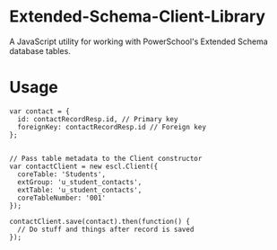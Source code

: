 # Extended-Schema-Client-Library
A JavaScript utility for working with PowerSchool's Extended Schema database tables.

# Usage
```
var contact = {
  id: contactRecordResp.id, // Primary key
  foreignKey: contactRecordResp.id // Foreign key
};


// Pass table metadata to the Client constructor
var contactClient = new escl.Client({
  coreTable: 'Students',
  extGroup: 'u_student_contacts',
  extTable: 'u_student_contacts',
  coreTableNumber: '001'
});

contactClient.save(contact).then(function() {
  // Do stuff and things after record is saved
});
```
